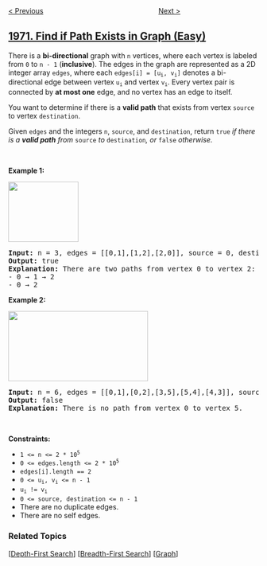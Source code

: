 <!--|This file generated by command(leetcode description); DO NOT EDIT.    |-->
<!--+----------------------------------------------------------------------+-->
<!--|@author    awesee <openset.wang@gmail.com>                           |-->
<!--|@link      https://github.com/awesee                                 |-->
<!--|@home      https://github.com/awesee/leetcode                        |-->
<!--+----------------------------------------------------------------------+-->

[< Previous](../last-day-where-you-can-still-cross "Last Day Where You Can Still Cross")
　　　　　　　　　　　　　　　　
[Next >](../first-and-last-call-on-the-same-day "First and Last Call On the Same Day")

## [1971. Find if Path Exists in Graph (Easy)](https://leetcode.com/problems/find-if-path-exists-in-graph "寻找图中是否存在路径")

<p>There is a <strong>bi-directional</strong> graph with <code>n</code> vertices, where each vertex is labeled from <code>0</code> to <code>n - 1</code> (<strong>inclusive</strong>). The edges in the graph are represented as a 2D integer array <code>edges</code>, where each <code>edges[i] = [u<sub>i</sub>, v<sub>i</sub>]</code> denotes a bi-directional edge between vertex <code>u<sub>i</sub></code> and vertex <code>v<sub>i</sub></code>. Every vertex pair is connected by <strong>at most one</strong> edge, and no vertex has an edge to itself.</p>

<p>You want to determine if there is a <strong>valid path</strong> that exists from vertex <code>source</code> to vertex <code>destination</code>.</p>

<p>Given <code>edges</code> and the integers <code>n</code>, <code>source</code>, and <code>destination</code>, return <code>true</code><em> if there is a <strong>valid path</strong> from </em><code>source</code><em> to </em><code>destination</code><em>, or </em><code>false</code><em> otherwise</em><em>.</em></p>

<p>&nbsp;</p>
<p><strong>Example 1:</strong></p>
<img alt="" src="https://assets.leetcode.com/uploads/2021/08/14/validpath-ex1.png" style="width: 141px; height: 121px;" />
<pre>
<strong>Input:</strong> n = 3, edges = [[0,1],[1,2],[2,0]], source = 0, destination = 2
<strong>Output:</strong> true
<strong>Explanation:</strong> There are two paths from vertex 0 to vertex 2:
- 0 &rarr; 1 &rarr; 2
- 0 &rarr; 2
</pre>

<p><strong>Example 2:</strong></p>
<img alt="" src="https://assets.leetcode.com/uploads/2021/08/14/validpath-ex2.png" style="width: 281px; height: 141px;" />
<pre>
<strong>Input:</strong> n = 6, edges = [[0,1],[0,2],[3,5],[5,4],[4,3]], source = 0, destination = 5
<strong>Output:</strong> false
<strong>Explanation:</strong> There is no path from vertex 0 to vertex 5.
</pre>

<p>&nbsp;</p>
<p><strong>Constraints:</strong></p>

<ul>
	<li><code>1 &lt;= n &lt;= 2 * 10<sup>5</sup></code></li>
	<li><code>0 &lt;= edges.length &lt;= 2 * 10<sup>5</sup></code></li>
	<li><code>edges[i].length == 2</code></li>
	<li><code>0 &lt;= u<sub>i</sub>, v<sub>i</sub> &lt;= n - 1</code></li>
	<li><code>u<sub>i</sub> != v<sub>i</sub></code></li>
	<li><code>0 &lt;= source, destination &lt;= n - 1</code></li>
	<li>There are no duplicate edges.</li>
	<li>There are no self edges.</li>
</ul>

### Related Topics
  [[Depth-First Search](../../tag/depth-first-search/README.md)]
  [[Breadth-First Search](../../tag/breadth-first-search/README.md)]
  [[Graph](../../tag/graph/README.md)]
